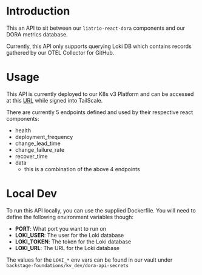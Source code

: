 # Introduction

This an API to sit between our `liatrio-react-dora` components and our DORA metrics database.

Currently, this API only supports querying Loki DB which contains records gathered by our OTEL Collector for GitHub.

# Usage

This API is currently deployed to our K8s v3 Platform and can be accessed at this [URL](http://liatrio-dora-api.dev.k8s-platform-v3.liatr.io) while signed into TailScale.

There are currently 5 endpoints defined and used by their respective react components:

* health
* deployment_frequency
* change_lead_time
* change_failure_rate
* recover_time
* data
  * this is a combination of the above 4 endpoints

# Local Dev

To run this API locally, you can use the supplied Dockerfile. You will need to define the following environment variables though:

* **PORT**: What port you want to run on
* **LOKI_USER**: The user for the Loki database
* **LOKI_TOKEN**: The token for the Loki database
* **LOKI_URL**: The URL for the Loki database

The values for the `LOKI_*` env vars can be found in our vault under `backstage-foundations/kv_dev/dora-api-secrets`